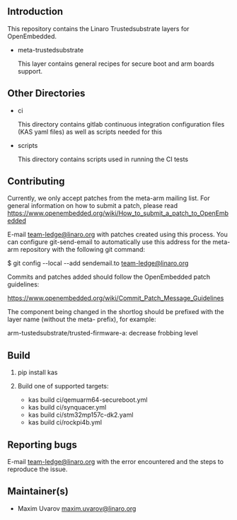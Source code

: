 Introduction
------------
This repository contains the Linaro Trustedsubstrate layers for OpenEmbedded.

* meta-trustedsubstrate

  This layer contains general recipes for secure boot and arm boards support.

Other Directories
-----------------

* ci

  This directory contains gitlab continuous integration configuration files (KAS yaml files) as well as scripts needed for this

* scripts

  This directory contains scripts used in running the CI tests

Contributing
------------
Currently, we only accept patches from the meta-arm mailing list.  For general
information on how to submit a patch, please read
https://www.openembedded.org/wiki/How_to_submit_a_patch_to_OpenEmbedded

E-mail team-ledge@linaro.org with patches created using this process. You can configure git-send-email to automatically use this address for the meta-arm repository with the following git command:

$ git config --local --add sendemail.to team-ledge@linaro.org

Commits and patches added should follow the OpenEmbedded patch guidelines:

https://www.openembedded.org/wiki/Commit_Patch_Message_Guidelines

The component being changed in the shortlog should be prefixed with the layer name (without the meta- prefix), for example:

  arm-tustedsubstrate/trusted-firmware-a: decrease frobbing level

Build
-----
1. pip install kas

2. Build one of supported targets:
	- kas build ci/qemuarm64-secureboot.yml
	- kas build ci/synquacer.yml
	- kas build ci/stm32mp157c-dk2.yaml
	- kas build ci/rockpi4b.yml

Reporting bugs
--------------
E-mail team-ledge@linaro.org with the error encountered and the steps
to reproduce the issue.

Maintainer(s)
-------------
* Maxim Uvarov <maxim.uvarov@linaro.org>
